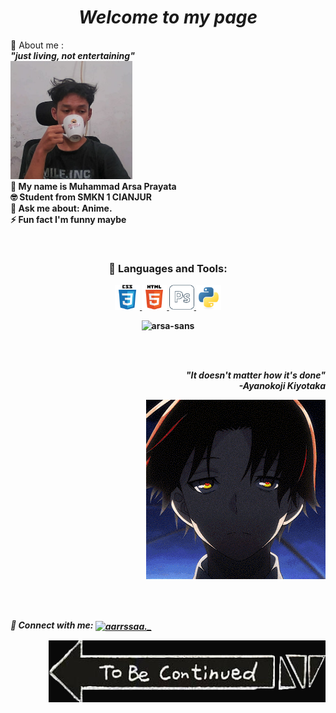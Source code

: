 <h1 align="center"><i>Welcome to my page</i></h1>
<p>
👀 About me : 
<br>
<i><b>"just living, not entertaining"<b/></i>
<br>
<img src="sans.png" width="195" height="189">
<br>
👋 My name is Muhammad Arsa Prayata
<br>
🤓 Student from SMKN 1 CIANJUR
<br>
💬 Ask me about: Anime.
<br>
⚡ Fun fact I'm funny <b>maybe</b>
</p>
  
<br>

<h3 align="center">📝 Languages and Tools:</h3>
<p align="center"> <a href="https://www.w3schools.com/css/" target="_blank" rel="noreferrer"> <img src="https://raw.githubusercontent.com/devicons/devicon/master/icons/css3/css3-original-wordmark.svg" alt="css3" width="40" height="40"/> </a> <a href="https://www.w3.org/html/" target="_blank" rel="noreferrer"> <img src="https://raw.githubusercontent.com/devicons/devicon/master/icons/html5/html5-original-wordmark.svg" alt="html5" width="40" height="40"/> </a> <a href="https://www.photoshop.com/en" target="_blank" rel="noreferrer"> <img src="https://raw.githubusercontent.com/devicons/devicon/master/icons/photoshop/photoshop-line.svg" alt="photoshop" width="40" height="40"/> </a> <a href="https://www.python.org" target="_blank" rel="noreferrer"> <img src="https://raw.githubusercontent.com/devicons/devicon/master/icons/python/python-original.svg" alt="python" width="40" height="40"/> </a> </p>

<p align="center"><img src="https://github-readme-stats.vercel.app/api/top-langs?username=arsa-sans&theme=midnight-purple&show_icons=true&locale=en&layout=compact"alt="arsa-sans" /></p>


<br>
<br>

<p align="right"><i>"It doesn't matter how it's done"<br>-Ayanokoji Kiyotaka</i></p>
<p align="right"> <img src="ayano.gif"/></p>

<br>
<br>

<footer>
<p align="left">
<i>🔗 Connect with me: <a href="https://instagram.com/aarrssaa._" target="blank"><img align="center" src="https://raw.githubusercontent.com/rahuldkjain/github-profile-readme-generator/master/src/images/icons/Social/instagram.svg" alt="aarrssaa._" height="30" width="40" /></a>
</i></p>
<p align="right"><img src="tobe.jpg"></p>
</footer>
